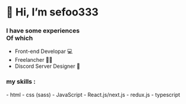<h1> 👋 Hi, I’m sefoo333</h1>

<h3> I have some experiences
  <br>
 Of which
</h3>


- Front-end Developar 💻
- Freelancher 🙍‍♂️
- Discord Server Designer 🎨

<h3>my skills :</h3>
- html
- css (sass)
- JavaScript
- React.js/next.js
- redux.js
- typescript
<!---
sefoo333/sefoo333 is a ✨ special ✨ repository because its `README.md` (this file) appears on your GitHub profile.
You can click the Preview link to take a look at your changes.
--->
